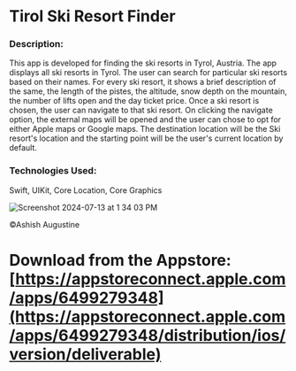 # Tirol Ski Resort Finder
### Description: 
This app is developed for finding the ski resorts in Tyrol, Austria. The app displays all ski resorts in Tyrol. The user can search for particular ski resorts based on their names. For every ski resort, it shows a brief description of the same, the length of the pistes, the altitude, snow depth on the mountain, the number of lifts open and the day ticket price. Once a ski resort is chosen, the user can navigate to that ski resort. On clicking the navigate option, the external maps will be opened and the user can chose to opt for either Apple maps or Google maps. The destination location will be the Ski resort's location and the starting point will be the user's current location by default.

### Technologies Used: 
Swift, UIKit, Core Location, Core Graphics



![Screenshot 2024-07-13 at 1 34 03 PM](https://github.com/user-attachments/assets/a136ab51-47ba-41a0-9b16-9d359f0577ce)


©Ashish Augustine

# Download from the Appstore: [https://appstoreconnect.apple.com/apps/6499279348](https://appstoreconnect.apple.com/apps/6499279348/distribution/ios/version/deliverable)
